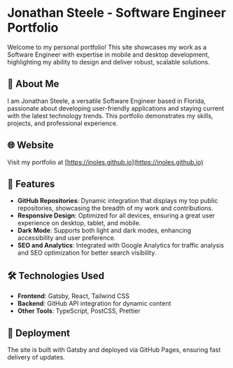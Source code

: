 # Jonathan Steele - Software Engineer Portfolio

Welcome to my personal portfolio! This site showcases my work as a Software Engineer with expertise in mobile and desktop development, highlighting my ability to design and deliver robust, scalable solutions.

## 🌟 About Me

I am Jonathan Steele, a versatile Software Engineer based in Florida, passionate about developing user-friendly applications and staying current with the latest technology trends. This portfolio demonstrates my skills, projects, and professional experience.

## 🌐 Website

Visit my portfolio at [https://inoles.github.io](https://inoles.github.io)

## 🚀 Features

- **GitHub Repositories**: Dynamic integration that displays my top public repositories, showcasing the breadth of my work and contributions.
- **Responsive Design**: Optimized for all devices, ensuring a great user experience on desktop, tablet, and mobile.
- **Dark Mode**: Supports both light and dark modes, enhancing accessibility and user preference.
- **SEO and Analytics**: Integrated with Google Analytics for traffic analysis and SEO optimization for better search visibility.

## 🛠️ Technologies Used

- **Frontend**: Gatsby, React, Tailwind CSS
- **Backend**: GitHub API integration for dynamic content
- **Other Tools**: TypeScript, PostCSS, Prettier

## 🚧 Deployment

The site is built with Gatsby and deployed via GitHub Pages, ensuring fast delivery of updates.
